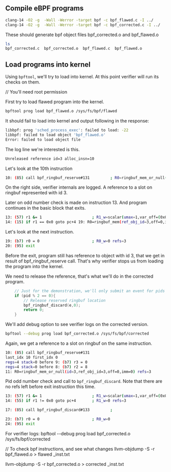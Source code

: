 ## Compile eBPF programs

```bash
clang-14 -O2 -g  -Wall -Werror -target bpf -c bpf_flawed.c -I ../
clang-14 -O2 -g  -Wall -Werror -target bpf -c bpf_corrected.c -I ../
```

These should generate bpf object files bpf_corrected.o and bpf_flawed.o

```bash
ls
bpf_corrected.c  bpf_corrected.o  bpf_flawed.c  bpf_flawed.o
```

## Load programs into kernel

Using ```bpftool```, we'll try to load into kernel.
At this point verifier will run its checks on them.

// You'll need root permission


First try to load flawed program into the kernel.
```bash
bpftool prog load bpf_flawed.o /sys/fs/bpf/flawed
```
It should fail to load into kernel and output following in the response:

```bash
libbpf: prog 'sched_process_exec': failed to load: -22
libbpf: failed to load object 'bpf_flawed.o'
Error: failed to load object file
```
The log line we're interested is this.
```bash
Unreleased reference id=3 alloc_insn=10
```

Let's look at the 10th instruction
```bash
10: (85) call bpf_ringbuf_reserve#131         ; R0=ringbuf_mem_or_null(id=3,ref_obj_id=3,off=0,imm=0) refs=3
```
On the right side, verifier internals are logged.
A reference to a slot on ringbuf represented with id 3. 

Later on odd number check is made on instruction 13. And program continues in the basic block that exits.
```bash
13: (57) r1 &= 1                      ; R1_w=scalar(umax=1,var_off=(0x0; 0x1)) refs=3
14: (15) if r1 == 0x0 goto pc+4 19: R0=ringbuf_mem(ref_obj_id=3,off=0,imm=0) R1_w=0 R6=scalar(id=4,umax=4294967295,var_off=(0x0; 0xffffffff)) R10=fp0 refs=3
```

Let's look at the next instruction.
```bash
19: (b7) r0 = 0                       ; R0_w=0 refs=3
20: (95) exit
```
Before the exit, program still has reference to object with id 3, that we get in result of bpf_ringbuf_reserve call. That's why verifier stops us from loading the program into the kernel.

We need to release the reference, that's what we'll do in the corrected program.

```c
    // Just for the demonstration, we'll only submit an event for pids that end with odd numbers
    if (pid % 2 == 0){
        // Release reserved ringbuf location
        bpf_ringbuf_discard(e,0);
        return 0;
    }
```

We'll add debug option to see verifier logs on the corrected version.
```bash
bpftool --debug prog load bpf_corrected.o /sys/fs/bpf/corrected
```

Again, we get a reference to a slot on ringbuf on the same instruction.
```bash
10: (85) call bpf_ringbuf_reserve#131
last_idx 10 first_idx 0
regs=4 stack=0 before 9: (b7) r3 = 0
regs=4 stack=0 before 8: (b7) r2 = 8
11: R0=ringbuf_mem_or_null(id=3,ref_obj_id=3,off=0,imm=0) refs=3
```

Pid odd number check and call to ```bpf_ringbuf_discard```. Note that there are no refs left before exit instruction this time.
```bash
13: (57) r1 &= 1                      ; R1_w=scalar(umax=1,var_off=(0x0; 0x1)) refs=3
14: (55) if r1 != 0x0 goto pc+4       ; R1_w=0 refs=3

17: (85) call bpf_ringbuf_discard#133         ;

23: (b7) r0 = 0                       ; R0_w=0
24: (95) exit
```

For verifier logs:
bpftool --debug prog load bpf_corrected.o /sys/fs/bpf/corrected

// To check bpf instructions, and see what changes
llvm-objdump -S -r bpf_flawed.o > flawed
_inst.txt

llvm-objdump -S -r bpf_corrected.o > corrected
_inst.txt

